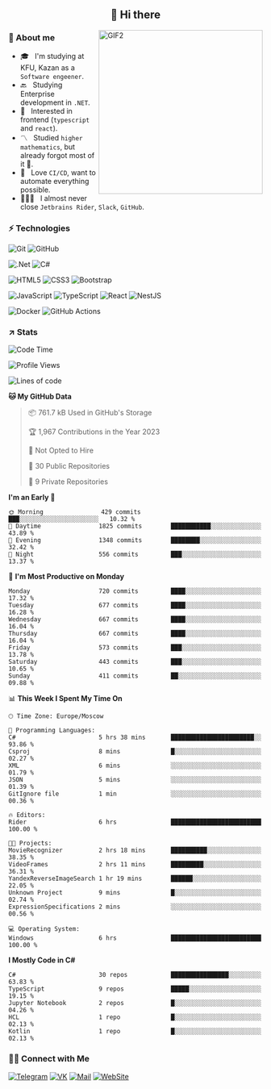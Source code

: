 <h2 align="center">👋 Hi there</h1>
<img align="right" alt="GIF2" src="https://user-images.githubusercontent.com/77479370/183249372-b46e9216-d622-4f3a-ad67-84b1a2c3049c.gif" width="325"/>


<h3>🧐 About me</h3>

- 🎓 &nbsp; I'm studying at KFU, Kazan as a `Software engeener`.
- 🔙 &nbsp; Studying Enterprise development in `.NET`.
- 💠 &nbsp; Interested in frontend (`typescript` and `react`).
- 〽️ &nbsp; Studied `higher mathematics`, but already forgot most of it 🤪.
- 💚 &nbsp; Love `CI/CD`, want to automate everything possible.
- 👨🏻‍💻 &nbsp; I almost never close `Jetbrains Rider`, `Slack`, `GitHub`. 


<h3>⚡ Technologies</h3>

![Git](https://img.shields.io/badge/git-%23F05033.svg?style=for-the-badge&logo=git&logoColor=white)
![GitHub](https://img.shields.io/badge/GitHub-100000?style=for-the-badge&logo=github&logoColor=white)

![.Net](https://img.shields.io/badge/.NET-5C2D91?style=for-the-badge&logo=.net&logoColor=white)
![C#](https://img.shields.io/badge/c%23-%23239120.svg?style=for-the-badge&logo=c-sharp&logoColor=white)

![HTML5](https://img.shields.io/badge/html5-%23E34F26.svg?style=for-the-badge&logo=html5&logoColor=white)
![CSS3](https://img.shields.io/badge/css3-%231572B6.svg?style=for-the-badge&logo=css3&logoColor=white)
![Bootstrap](https://img.shields.io/badge/Bootstrap-563D7C?style=for-the-badge&logo=bootstrap&logoColor=white)

![JavaScript](https://img.shields.io/badge/javascript-%23323330.svg?style=for-the-badge&logo=javascript&logoColor=%23F7DF1E)
![TypeScript](https://img.shields.io/badge/typescript-%23007ACC.svg?style=for-the-badge&logo=typescript&logoColor=white)
![React](https://img.shields.io/badge/react-%2320232a.svg?style=for-the-badge&logo=react&logoColor=%2361DAFB)
![NestJS](https://img.shields.io/badge/nestjs-E0234E?style=for-the-badge&logo=nestjs&logoColor=white)

![Docker](https://img.shields.io/badge/docker-%230db7ed.svg?style=for-the-badge&logo=docker&logoColor=white)
![GitHub Actions](https://img.shields.io/badge/github%20actions-%232671E5.svg?style=for-the-badge&logo=githubactions&logoColor=white)


<h3>↗️ Stats</h3>


<!--START_SECTION:waka-->
![Code Time](http://img.shields.io/badge/Code%20Time-907%20hrs%2035%20mins-blue)

![Profile Views](http://img.shields.io/badge/Profile%20Views-0-blue)

![Lines of code](https://img.shields.io/badge/From%20Hello%20World%20I%27ve%20Written-2.7%20million%20lines%20of%20code-blue)

**🐱 My GitHub Data** 

> 📦 761.7 kB Used in GitHub's Storage 
 > 
> 🏆 1,967 Contributions in the Year 2023
 > 
> 🚫 Not Opted to Hire
 > 
> 📜 30 Public Repositories 
 > 
> 🔑 9 Private Repositories 
 > 
**I'm an Early 🐤** 

```text
🌞 Morning                429 commits         ███░░░░░░░░░░░░░░░░░░░░░░   10.32 % 
🌆 Daytime                1825 commits        ███████████░░░░░░░░░░░░░░   43.89 % 
🌃 Evening                1348 commits        ████████░░░░░░░░░░░░░░░░░   32.42 % 
🌙 Night                  556 commits         ███░░░░░░░░░░░░░░░░░░░░░░   13.37 % 
```
📅 **I'm Most Productive on Monday** 

```text
Monday                   720 commits         ████░░░░░░░░░░░░░░░░░░░░░   17.32 % 
Tuesday                  677 commits         ████░░░░░░░░░░░░░░░░░░░░░   16.28 % 
Wednesday                667 commits         ████░░░░░░░░░░░░░░░░░░░░░   16.04 % 
Thursday                 667 commits         ████░░░░░░░░░░░░░░░░░░░░░   16.04 % 
Friday                   573 commits         ███░░░░░░░░░░░░░░░░░░░░░░   13.78 % 
Saturday                 443 commits         ███░░░░░░░░░░░░░░░░░░░░░░   10.65 % 
Sunday                   411 commits         ██░░░░░░░░░░░░░░░░░░░░░░░   09.88 % 
```


📊 **This Week I Spent My Time On** 

```text
🕑︎ Time Zone: Europe/Moscow

💬 Programming Languages: 
C#                       5 hrs 38 mins       ███████████████████████░░   93.86 % 
Csproj                   8 mins              █░░░░░░░░░░░░░░░░░░░░░░░░   02.27 % 
XML                      6 mins              ░░░░░░░░░░░░░░░░░░░░░░░░░   01.79 % 
JSON                     5 mins              ░░░░░░░░░░░░░░░░░░░░░░░░░   01.39 % 
GitIgnore file           1 min               ░░░░░░░░░░░░░░░░░░░░░░░░░   00.36 % 

🔥 Editors: 
Rider                    6 hrs               █████████████████████████   100.00 % 

🐱‍💻 Projects: 
MovieRecognizer          2 hrs 18 mins       ██████████░░░░░░░░░░░░░░░   38.35 % 
VideoFrames              2 hrs 11 mins       █████████░░░░░░░░░░░░░░░░   36.31 % 
YandexReverseImageSearch 1 hr 19 mins        ██████░░░░░░░░░░░░░░░░░░░   22.05 % 
Unknown Project          9 mins              █░░░░░░░░░░░░░░░░░░░░░░░░   02.74 % 
ExpressionSpecifications 2 mins              ░░░░░░░░░░░░░░░░░░░░░░░░░   00.56 % 

💻 Operating System: 
Windows                  6 hrs               █████████████████████████   100.00 % 
```

**I Mostly Code in C#** 

```text
C#                       30 repos            ████████████████░░░░░░░░░   63.83 % 
TypeScript               9 repos             █████░░░░░░░░░░░░░░░░░░░░   19.15 % 
Jupyter Notebook         2 repos             █░░░░░░░░░░░░░░░░░░░░░░░░   04.26 % 
HCL                      1 repo              █░░░░░░░░░░░░░░░░░░░░░░░░   02.13 % 
Kotlin                   1 repo              █░░░░░░░░░░░░░░░░░░░░░░░░   02.13 % 
```




<!--END_SECTION:waka-->


<h3> 🤝🏻 Connect with Me </h3>

[![Telegram](https://img.shields.io/badge/Telegram-2CA5E0?style=for-the-badge&logo=telegram&logoColor=white)](https://t.me/ASLipatov)
[![VK](https://img.shields.io/badge/вконтакте-%232E87FB.svg?&style=for-the-badge&logo=vk&logoColor=white)](https://vk.com/lipatov.alexander)
[![Mail](https://img.shields.io/badge/Email-red?&style=for-the-badge&logo=Mail.Ru)](mailto:lipatov.work@bk.ru)
[![WebSite](https://img.shields.io/badge/-lipatovalexander.github.io-green?style=for-the-badge)](https://lipatovalexander.github.io)
